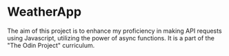 # WeatherApp
The aim of this project is to enhance my proficiency in making API requests using Javascript, utilizing the power of async functions. It is a part of the "The Odin Project" curriculum.